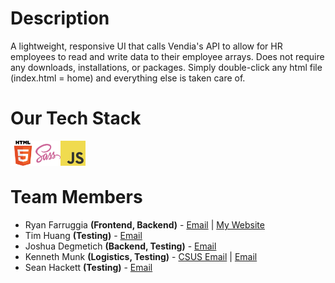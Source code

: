 # Description
A lightweight, responsive UI that calls Vendia's API to allow for HR employees to read and write data to their employee arrays. Does not require any downloads, installations, or packages. Simply double-click any html file (index.html = home) and everything else is taken care of.

# Our Tech Stack

<img align="left" alt="HTML5" width="40px" src="https://raw.githubusercontent.com/github/explore/80688e429a7d4ef2fca1e82350fe8e3517d3494d/topics/html/html.png" />
<img align="left" alt="Sass" width="40px" src="https://raw.githubusercontent.com/github/explore/80688e429a7d4ef2fca1e82350fe8e3517d3494d/topics/sass/sass.png" />
<img align="left" alt="JavaScript" width="40px" src="https://raw.githubusercontent.com/github/explore/80688e429a7d4ef2fca1e82350fe8e3517d3494d/topics/javascript/javascript.png" />
<br />
<br />

# Team Members
- Ryan Farruggia **(Frontend, Backend)** - [Email](rjfarruggia@csus.edu) | [My Website](http://rjfar.com)
- Tim Huang **(Testing)** - [Email](timhuang@csus.edu)
- Joshua Degmetich **(Backend, Testing)** - [Email](jdegmetich@csus.edu)
- Kenneth Munk **(Logistics, Testing)** - [CSUS Email](kmunk@csus.edu) | [Email](contact.me@kenmunk.com)
- Sean Hackett **(Testing)** - [Email](shackett@csus.edu)
